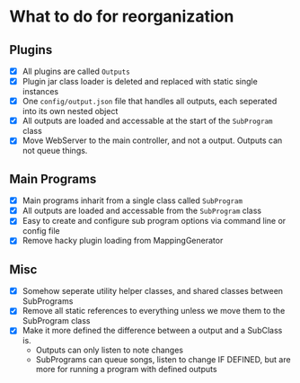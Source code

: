 # What to do for reorganization
## Plugins
- [X] All plugins are called `Outputs`
- [X] Plugin jar class loader is deleted and replaced with static single instances
- [X] One `config/output.json` file that handles all outputs, each seperated into its own nested object
- [X] All outputs are loaded and accessable at the start of the `SubProgram` class
- [X] Move WebServer to the main controller, and not a output. Outputs can not queue things.

## Main Programs
- [X] Main programs inharit from a single class called `SubProgram`
- [X] All outputs are loaded and accessable from the `SubProgram` class
- [X] Easy to create and configure sub program options via command line or config file
- [X] Remove hacky plugin loading from MappingGenerator

## Misc
- [X] Somehow seperate utility helper classes, and shared classes between SubPrograms
- [X] Remove all static references to everything unless we move them to the SubProgram class
- [X] Make it more defined the difference between a output and a SubClass is.
  - Outputs can only listen to note changes
  - SubPrograms can queue songs, listen to change IF DEFINED, but are more for running a program with defined outputs
